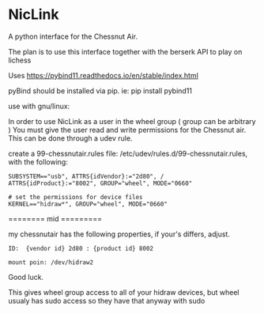 # NicLink
A python interface for the Chessnut Air. 

The plan is to use this interface together with the berserk API to play on lichess

Uses https://pybind11.readthedocs.io/en/stable/index.html 

pyBind should be installed via pip.
ie: pip install pybind11

use with gnu/linux:

In order to use NicLink as a user in the wheel group 
( group can be arbitrary )
You must give the user read and write permissions for the Chessnut air.
This can be done through a udev rule.

create a 99-chessnutair.rules file: /etc/udev/rules.d/99-chessnutair.rules,
with the following:

    SUBSYSTEM=="usb", ATTRS{idVendor}:="2d80", /
    ATTRS{idProduct}:="8002", GROUP="wheel", MODE="0660"

    # set the permissions for device files
    KERNEL=="hidraw*", GROUP="wheel", MODE="0660"

======== mid =========

my chessnutair has the following properties, if your's differs, adjust.

    ID:  {vendor id} 2d80 : {product id} 8002

    mount poin: /dev/hidraw2

Good luck.

This gives wheel group access to all of your hidraw devices,
but wheel usualy has sudo access so they have that anyway with sudo
